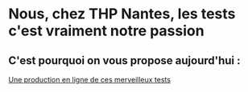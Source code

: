 # Nous, chez THP Nantes, les tests c'est vraiment notre passion

## C'est pourquoi on vous propose aujourd'hui :

[Une production en ligne de ces merveilleux tests](https://thp-nantes-tdd.herokuapp.com/)
